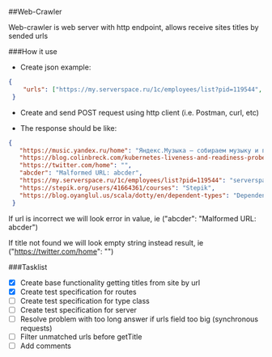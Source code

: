 ##Web-Crawler

Web-crawler is web server with http endpoint, allows receive sites titles by sended urls

###How it use

- Create json example:

```json
{
 	"urls": ["https://my.serverspace.ru/1c/employees/list?pid=119544", "https://stepik.org/users/41664361/courses", "https://music.yandex.ru/home", "https://twitter.com/home", "https://blog.colinbreck.com/kubernetes-liveness-and-readiness-probes-how-to-avoid-shooting-yourself-in-the-foot/", "abcder", "https://blog.oyanglul.us/scala/dotty/en/dependent-types"]
 }
```
- Create and send POST request using http client (i.e. Postman, curl, etc)

- The response should be like:
```json
{
   "https://music.yandex.ru/home": "Яндекс.Музыка — собираем музыку и подкасты для вас",
   "https://blog.colinbreck.com/kubernetes-liveness-and-readiness-probes-how-to-avoid-shooting-yourself-in-the-foot/": "Kubernetes Liveness and Readiness Probes: How to Avoid Shooting Yourself in the Foot",
   "https://twitter.com/home": "",
   "abcder": "Malformed URL: abcder",
   "https://my.serverspace.ru/1c/employees/list?pid=119544": "serverspace.ru - Вход в панель управления",
   "https://stepik.org/users/41664361/courses": "Stepik",
   "https://blog.oyanglul.us/scala/dotty/en/dependent-types": "Dependent Types in Scala 3"
 }
```

If url is incorrect we will look error in value, ie ("abcder": "Malformed URL: abcder")

If title not found we will look empty string instead result, ie ("https://twitter.com/home": "")

###Tasklist

- [x] Create base functionality getting titles from site by url 
- [x] Create test specification for  routes
- [ ] Create test specification for type class
- [ ] Create test specification for server
- [ ] Resolve problem with too long answer if urls field too big (synchronous requests)
- [ ] Filter unmatched urls before getTitle
- [ ] Add comments
